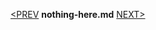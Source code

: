 [<PREV](../previous-directory/previous-file.md) **nothing-here.md** [NEXT>](../next-directory/next-file.md)
